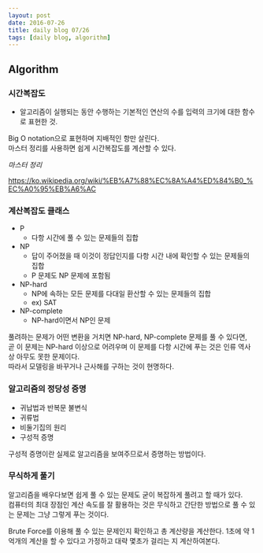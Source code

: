 ```yaml
---
layout: post
date: 2016-07-26
title: daily blog 07/26
tags: [daily blog, algorithm]
---
```


## Algorithm

### 시간복잡도

- 알고리즘이 실행되는 동안 수행하는 기본적인 연산의 수를 입력의 크기에 대한 함수로 표현한 것.

Big O notation으로 표현하며 지배적인 항만 살린다.  
마스터 정리를 사용하면 쉽게 시간복잡도를 계산할 수 있다.

*마스터 정리*

https://ko.wikipedia.org/wiki/%EB%A7%88%EC%8A%A4%ED%84%B0_%EC%A0%95%EB%A6%AC

### 계산복잡도 클래스

* P
  * 다항 시간에 풀 수 있는 문제들의 집합
* NP
  * 답이 주어졌을 때 이것이 정답인지를 다항 시간 내에 확인할 수 있는 문제들의 집합
  * P 문제도 NP 문제에 포함됨
* NP-hard
  * NP에 속하는 모든 문제를 다대일 환산할 수 있는 문제들의 집합
  * ex) SAT
* NP-complete
  * NP-hard이면서 NP인 문제

풀려하는 문제가 어떤 변환을 거치면 NP-hard, NP-complete 문제를 풀 수 있다면,  
곧 이 문제는 NP-hard 이상으로 어려우며 이 문제를 다항 시간에 푸는 것은 인류 역사상 아무도 못한 문제이다.  
따라서 모델링을 바꾸거나 근사해를 구하는 것이 현명하다.

### 알고리즘의 정당성 증명

* 귀납법과 반복문 불변식
* 귀류법
* 비둘기집의 원리
* 구성적 증명

구성적 증명이란 실제로 알고리즘을 보여주므로서 증명하는 방법이다.

### 무식하게 풀기

알고리즘을 배우다보면 쉽게 풀 수 있는 문제도 굳이 복잡하게 풀려고 할 때가 있다.  
컴퓨터의 최대 장점인 계산 속도를 잘 활용하는 것은 무식하고 간단한 방법으로 풀 수 있는 문제는 그냥 그렇게 푸는 것이다.

Brute Force를 이용해 풀 수 있는 문제인지 확인하고 총 계산량을 계산한다. 1초에 약 1억개의 계산을 할 수 있다고 가정하고 대략 몇초가 걸리는 지 계산하여본다.
